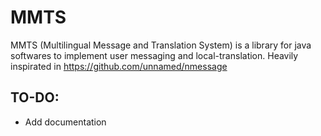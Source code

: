 # MMTS
MMTS (Multilingual Message and Translation System) is a library for java softwares to implement user messaging and local-translation. Heavily inspirated in https://github.com/unnamed/nmessage

## TO-DO:
- Add documentation
